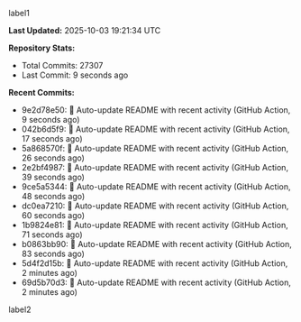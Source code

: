 
label1 
<!-- ACTIVITY_START -->
**Last Updated:** 2025-10-03 19:21:34 UTC

**Repository Stats:**
- Total Commits: 27307
- Last Commit: 9 seconds ago

**Recent Commits:**
- 9e2d78e50: 🤖 Auto-update README with recent activity (GitHub Action, 9 seconds ago)
- 042b6d5f9: 🤖 Auto-update README with recent activity (GitHub Action, 17 seconds ago)
- 5a868570f: 🤖 Auto-update README with recent activity (GitHub Action, 26 seconds ago)
- 2e2bf4987: 🤖 Auto-update README with recent activity (GitHub Action, 39 seconds ago)
- 9ce5a5344: 🤖 Auto-update README with recent activity (GitHub Action, 48 seconds ago)
- dc0ea7210: 🤖 Auto-update README with recent activity (GitHub Action, 60 seconds ago)
- 1b9824e81: 🤖 Auto-update README with recent activity (GitHub Action, 71 seconds ago)
- b0863bb90: 🤖 Auto-update README with recent activity (GitHub Action, 83 seconds ago)
- 5d4f2d15b: 🤖 Auto-update README with recent activity (GitHub Action, 2 minutes ago)
- 69d5b70d3: 🤖 Auto-update README with recent activity (GitHub Action, 2 minutes ago)
<!-- ACTIVITY_END -->

label2
